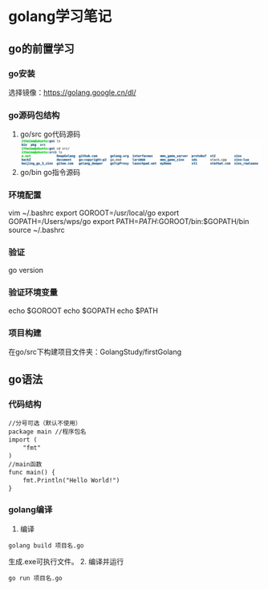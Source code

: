 # golang学习笔记
## go的前置学习
### go安装
选择镜像：https://golang.google.cn/dl/
### go源码包结构
1. go/src
go代码源码
![go/scr结构](image.png)
2. go/bin
go指令源码
### 环境配置
vim ~/.bashrc
export GOROOT=/usr/local/go
export GOPATH=/Users/wps/go
export PATH=$PATH:$GOROOT/bin:$GOPATH/bin
source ~/.bashrc
### 验证
go version
### 验证环境变量
echo $GOROOT
echo $GOPATH
echo $PATH

### 项目构建
在go/src下构建项目文件夹：GolangStudy/firstGolang

## go语法
### 代码结构
```
//分号可选（默认不使用）
package main //程序包名
import (
    "fmt"
)
//main函数
func main() {
    fmt.Println("Hello World!")
}
```

### golang编译
1. 编译
```
golang build 项目名.go
```
生成.exe可执行文件。
2. 编译并运行
```
go run 项目名.go
```
 

